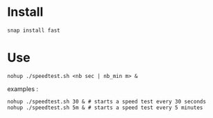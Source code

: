 # Install
```
snap install fast
```

# Use
```
nohup ./speedtest.sh <nb sec | nb_min m> &
```
examples : 
```
nohup ./speedtest.sh 30 & # starts a speed test every 30 seconds
nohup ./speedtest.sh 5m & # starts a speed test every 5 minutes
```
